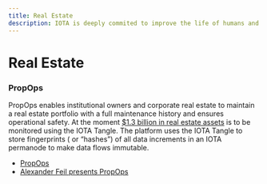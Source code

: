 ```yaml
---
title: Real Estate
description: IOTA is deeply commited to improve the life of humans and protect the natural ressources and environments on our planet
---
```


# Real Estate

### PropOps

PropOps enables institutional owners and corporate real estate to maintain a real estate portfolio with a full maintenance history and ensures operational safety. At the moment [$1.3 billion in real estate assets](https://blog.iota.org/propops-tracks-real-estate-operations-on-the-tangle/) is to be monitored using the IOTA Tangle. The platform uses the IOTA Tangle to store fingerprints ( or “hashes”) of all data increments in an IOTA permanode to make data flows immutable.

- [PropOps](https://www.propops.com/)
- [Alexander Feil presents PropOps](https://youtu.be/HPHYwfkUKro?t=364)
